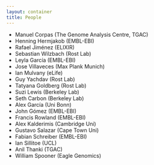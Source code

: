 ```yaml
---
layout: container
title: People
---
```


* Manuel Corpas (The Genome Analysis Centre, TGAC)
* Henning Hermjakob (EMBL-EBI)
* Rafael Jiménez (ELIXIR)
* Sebastian Wilzbach (Rost Lab)
* Leyla García (EMBL-EBI)
* Jose Villaveces (Max Plank Munich)
* Ian Mulvany (eLife)
* Guy Yachdav (Rost Lab)
* Tatyana Goldberg (Rost Lab)
* Suzi Lewis (Berkeley Lab)
* Seth Carbon (Berkeley Lab)
* Alex García (Uni Bonn)
* John Gómez (EMBL-EBI)
* Francis Rowland (EMBL-EBI)
* Alex Kalderimis (Cambridge Uni)
* Gustavo Salazar (Cape Town Uni)
* Fabian Schreiber (EMBL-EBI)
* Ian Sillitoe (UCL)
* Anil Thanki (TGAC)
* William Spooner (Eagle Genomics)
